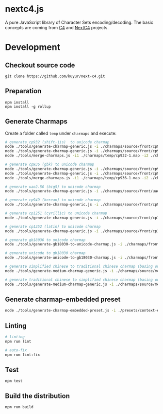 # nextc4.js
A pure JavaScript library of Character Sets encoding/decoding. The basic concepts are coming from [C4](https://github.com/kuyur/c4) and [NextC4](https://github.com/kuyur/next-c4) projects.

# Development

## Checkout source code

    git clone https://github.com/kuyur/next-c4.git

## Preparation

    npm install
    npm install -g rollup

## Generate Charmaps

Create a folder called `temp` under `charmaps` and execute:

```bash
# generate cp932 (shift-jis)  to unicode charmap
node ./tools/generate-charmap-generic.js -i ./charmaps/source/front/cp932-1.txt -o ./charmaps/temp/cp932-1.map
node ./tools/generate-charmap-generic.js -i ./charmaps/source/front/cp932-2.txt -o ./charmaps/temp/cp932-2.map
node ./tools/merge-charmaps.js -i1 ./charmaps/temp/cp932-1.map -i2 ./charmaps/temp/cp932-2.map -o ./charmaps/front-jis2u-little-endian.map

# generate cp936 (gbk) to unicode charmap
node ./tools/generate-charmap-generic.js -i ./charmaps/source/front/cp936-1.txt -o ./charmaps/temp/cp936-1.map
node ./tools/generate-charmap-generic.js -i ./charmaps/source/front/cp936-2.txt -o ./charmaps/temp/cp936-2.map
node ./tools/merge-charmaps.js -i1 ./charmaps/temp/cp936-1.map -i2 ./charmaps/temp/cp936-2.map -o ./charmaps/front-gbk2u-little-endian.map

# generate uao2.50 (big5) to unicode charmap
node ./tools/generate-charmap-generic.js -i ./charmaps/source/front/uao250-b2u.txt -o ./charmaps/front-b2u-little-endian.map

# generate cp949 (korean) to unicode charmap
node ./tools/generate-charmap-generic.js -i ./charmaps/source/front/cp949.txt -o ./charmaps/front-kr2u-little-endian.map

# generate cp1251 (cyrillic) to unicode charmap
node ./tools/generate-charmap-generic.js -i ./charmaps/source/front/cp1251.txt -o ./charmaps/front-cyrillic2u-little-endian.map

# generate cp1252 (latin) to unicode charmap
node ./tools/generate-charmap-generic.js -i ./charmaps/source/front/cp1252.txt -o ./charmaps/front-latin2u-little-endian.map

# generate gb18030 to unicode charmap
node ./tools/generate-gb18030-to-unicode-charmap.js -i ./charmaps/front-gbk2u-little-endian.map -o ./charmaps/front-gb180302u-little-endian.map

# generate unicode to gb18030 charmap
node ./tools/generate-unicode-to-gb18030-charmap.js -i ./charmaps/front-gb180302u-little-endian.map -o ./charmaps/back-u2gb18030-little-endian.map

# generate simplified chinese to traditional chinese charmap (basing on unicode bmp)
node ./tools/generate-medium-charmap-generic.js -i ./charmaps/source/medium/simp2tra.txt -o ./charmaps/medium-simp2tra-little-endian.map

# generate traditional chinese to simplified chinese charmap (basing on unicode bmp)
node ./tools/generate-medium-charmap-generic.js -i ./charmaps/source/medium/tra2simp.txt -o ./charmaps/medium-tra2simp-little-endian.map
```

## Generate charmap-embedded preset

```bash
node ./tools/generate-charmap-embedded-preset.js -i ./presets/context-default.json -o ./presets-charmap-embedded/context-default.json
```

## Linting

```bash
# linting
npm run lint

# auto-fix
npm run lint:fix
```

## Test

    npm test

## Build the distribution

    npm run build
